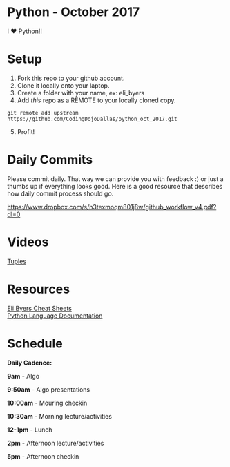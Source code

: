 Python - October 2017
====================
I :heart: Python!!

# Setup
 1. Fork this repo to your github account.
 2. Clone it locally onto your laptop.
 3. Create a folder with your name, ex: eli_byers
 4. Add *this* repo as a REMOTE to your locally cloned copy.
 ```
 git remote add upstream https://github.com/CodingDojoDallas/python_oct_2017.git
 ```
 5. Profit!
 
# Daily Commits

Please commit daily. That way we can provide you with feedback :) or just a thumbs up if everything looks good. Here is a good resource that describes how daily commit process should go.

https://www.dropbox.com/s/h3texmoqm801j8w/github_workflow_v4.pdf?dl=0

# Videos
[Tuples](https://youtu.be/4gZ9j7Sa41A)


# Resources
[Eli Byers Cheat Sheets](https://github.com/eli-byers/Cheat_Sheets)<br>
[Python Language Documentation](https://docs.python.org/2/reference/index.html) <br>


# Schedule

**Daily Cadence:**

**9am** - Algo

**9:50am** - Algo presentations

**10:00am** - Mouring checkin

**10:30am** - Morning lecture/activities

**12-1pm** - Lunch

**2pm** - Afternoon lecture/activities

**5pm** - Afternoon checkin
